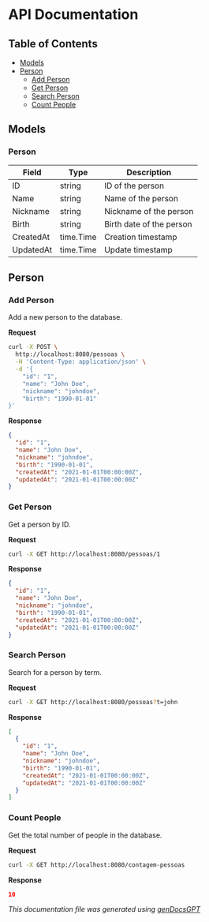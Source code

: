 # API Documentation

## Table of Contents
- [Models](#models)
- [Person](#person)
  - [Add Person](#add-person)
  - [Get Person](#get-person)
  - [Search Person](#search-person)
  - [Count People](#count-people)

## Models
### Person
| Field      | Type      | Description              |
|------------|-----------|--------------------------|
| ID         | string    | ID of the person         |
| Name       | string    | Name of the person       |
| Nickname   | string    | Nickname of the person   |
| Birth      | string    | Birth date of the person |
| CreatedAt  | time.Time | Creation timestamp       |
| UpdatedAt  | time.Time | Update timestamp         |

## Person
### Add Person
Add a new person to the database.

**Request**
```bash
curl -X POST \
  http://localhost:8080/pessoas \
  -H 'Content-Type: application/json' \
  -d '{
    "id": "1",
    "name": "John Doe",
    "nickname": "johndoe",
    "birth": "1990-01-01"
}'
```

**Response**
```json
{
  "id": "1",
  "name": "John Doe",
  "nickname": "johndoe",
  "birth": "1990-01-01",
  "createdAt": "2021-01-01T00:00:00Z",
  "updatedAt": "2021-01-01T00:00:00Z"
}
```

### Get Person
Get a person by ID.

**Request**
```bash
curl -X GET http://localhost:8080/pessoas/1
```

**Response**
```json
{
  "id": "1",
  "name": "John Doe",
  "nickname": "johndoe",
  "birth": "1990-01-01",
  "createdAt": "2021-01-01T00:00:00Z",
  "updatedAt": "2021-01-01T00:00:00Z"
}
```

### Search Person
Search for a person by term.

**Request**
```bash
curl -X GET http://localhost:8080/pessoas?t=john
```

**Response**
```json
[
  {
    "id": "1",
    "name": "John Doe",
    "nickname": "johndoe",
    "birth": "1990-01-01",
    "createdAt": "2021-01-01T00:00:00Z",
    "updatedAt": "2021-01-01T00:00:00Z"
  }
]
```

### Count People
Get the total number of people in the database.

**Request**
```bash
curl -X GET http://localhost:8080/contagem-pessoas
```

**Response**
```json
10
```

*This documentation file was generated using [genDocsGPT](https://github.com/marco-rosner/genDocsGPT)*